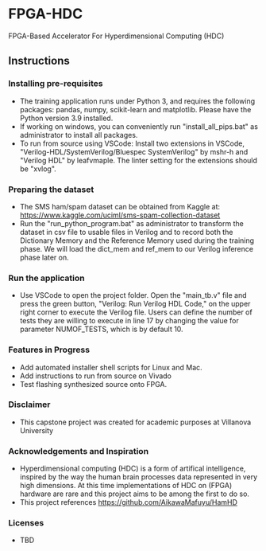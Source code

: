 # FPGA-HDC
FPGA-Based Accelerator For Hyperdimensional Computing (HDC)

## Instructions

 ### Installing pre-requisites
 - The training application runs under Python 3, and requires the following packages: pandas, numpy, scikit-learn and matplotlib. Please have the Python version 3.9 installed. 
 - If working on windows, you can conveniently run "install_all_pips.bat" as administrator to install all packages.
 - To run from source using VSCode: Install two extensions in VSCode, "Verilog-HDL/SystemVerilog/Bluespec SystemVerilog" by mshr-h and "Verilog HDL" by leafvmaple. The linter setting for the extensions should be "xvlog".
 
 ### Preparing the dataset
 - The SMS ham/spam dataset can be obtained from Kaggle at: https://www.kaggle.com/uciml/sms-spam-collection-dataset
 - Run the "run_python_program.bat" as administrator to transform the dataset in csv file to usable files in Verilog and to record both the Dictionary Memory and the Reference Memory used during the training phase. We will load the dict_mem and ref_mem to our Verilog inference phase later on.

 ### Run the application
 - Use VSCode to open the project folder. Open the "main_tb.v" file and press the green button, "Verilog: Run Verilog HDL Code," on the upper right corner to execute the Verilog file. Users can define the number of tests they are willing to execute in line 17 by changing the value for parameter NUMOF_TESTS, which is by default 10.

 ### Features in Progress
 - Add automated installer shell scripts for Linux and Mac.
 - Add instructions to run from source on Vivado 
 - Test flashing synthesized source onto FPGA.

 ### Disclaimer
 - This capstone project was created for academic purposes at Villanova University 

 ### Acknowledgements and Inspiration
 - Hyperdimensional computing (HDC) is a form of artifical intelligence, inspired by the way the human brain processes data represented in very high dimensions. At this time implementations of HDC on (FPGA) hardware are rare and this project aims to be among the first to do so.
 - This project references https://github.com/AikawaMafuyu/HamHD

 ### Licenses
 - TBD
